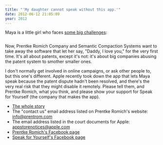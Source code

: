 ```yaml
---
title: "'My daughter cannot speak without this app.'"
date: 2012-06-12 21:05:09
year: 2012
---
```

Maya is a little girl who faces <a href="http://niederfamily.blogspot.co.uk/2012/06/silencing-of-maya.html">some big challenges</a>:

<img src="http://3.bp.blogspot.com/-aWEDmvsD6iU/T9aQLXSpMeI/AAAAAAAADd4/LuLf03LZOss/s1600/IMAG0569+(557x640).jpg" alt="" />

Now, Prentke Romich Company and Semantic Compaction Systems want to take away the software that let her say, "Daddy, I love you," for the very first time. It's all about patents, except it's not: it's about big companies abusing the patent system to smother smaller ones.

I don't normally get involved in online campaigns, or ask other people to, but this one's different. Apple recently took down the app that lets Maya speak because the patent dispute hadn't been resolved, and there's the very real risk that they might disable it remotely. Please tell them, and Prentke Romich, what you think, and please show your support for Speak for Yourself (the company that makes the app).
<ul>
	<li><a href="http://niederfamily.blogspot.co.uk/2012/06/silencing-of-maya.html">The whole story</a></li>
	<li>The "contact us" email address listed on Prentke Romich's website: <a href="mailto:info@prentrom.com">info@prentrom.com</a></li>
	<li>The email address listed in the court documents for Apple: <a href="mailto:appstorenotices@apple.com">appstorenotices@apple.com</a></li>
	<li><a href="http://www.facebook.com/#%21/PrentkeRomichCompany">Prentke Romich's Facebook page</a></li>
	<li><a href="http://www.facebook.com/#%21/pages/Speak-for-Yourself/306312252737397">Speak for Yourself's Facebook page</a></li>
</ul>
